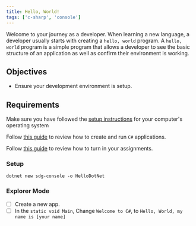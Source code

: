 ```yaml
---
title: Hello, World!
tags: ['c-sharp', 'console']
---
```


Welcome to your journey as a developer. When learning a new language, a
developer usually starts with creating a `hello, world` program. A
`hello, world` program is a simple program that allows a developer to see the
basic structure of an application as well as confirm their environment is
working.

## Objectives

- Ensure your development environment is setup.

## Requirements

Make sure you have followed the
[setup instructions](lesson://cs-environment-setup) for your computer's
operating system

Follow [this guide](lesson://cs-how-to-create-and-run-programs) to review how to
create and run `C#` applications.

Follow [this guide](lesson://misc-quick-reference/turning-in-assignments) to
review how to turn in your assignments.

### Setup

```shell
dotnet new sdg-console -o HelloDotNet
```

### Explorer Mode

- [ ] Create a new app.
- [ ] In the `static void Main`, Change `Welcome to C#`, to
      `Hello, World, my name is [your name]`
